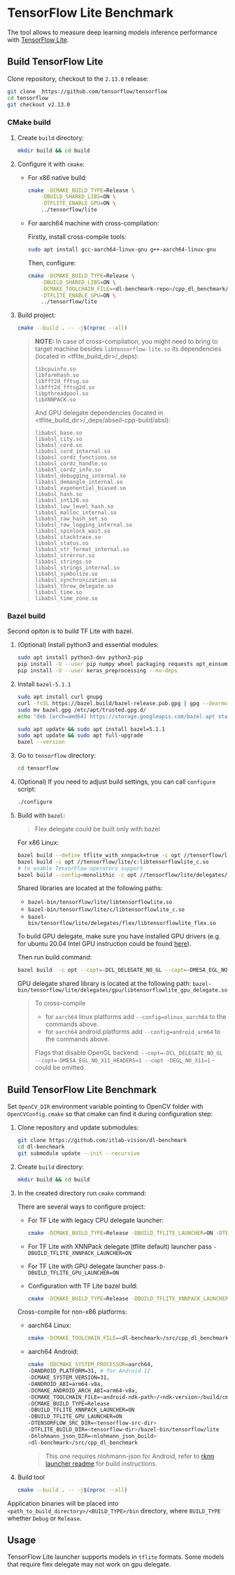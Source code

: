 # TensorFlow Lite Benchmark

The tool allows to measure deep learning models inference performance with [TensorFlow Lite][tflite].

## Build TensorFlow Lite

Clone repository, checkout to the `2.13.0` release:

```bash
git clone  https://github.com/tensorflow/tensorflow
cd tensorflow
git checkout v2.13.0
```

### CMake build

1. Create `build` directory:

    ```bash
    mkdir build && cd build
    ```

1. Configure it with `cmake`:

    - For x86 native build:

        ```bash
        cmake -DCMAKE_BUILD_TYPE=Release \
            -DBUILD_SHARED_LIBS=ON \
            -DTFLITE_ENABLE_GPU=ON \
            ../tensorflow/lite
        ```

    - For aarch64 machine with cross-compilation:

        Firstly, install cross-compile tools:

        ```bash
        sudo apt install gcc-aarch64-linux-gnu g++-aarch64-linux-gnu
        ```

        Then, configure:

        ```bash
        cmake -DCMAKE_BUILD_TYPE=Release \
            -DBUILD_SHARED_LIBS=ON \
            -DCMAKE_TOOLCHAIN_FILE=<dl-benchmark-repo>/cpp_dl_benchmark/cmake/aarch64_toolchain.cmake \
            -DTFLITE_ENABLE_GPU=ON \
            ../tensorflow/lite
        ```

1. Build project:

    ```bash
    cmake --build . -- -j$(nproc --all)
    ```

    > **NOTE:**
   > In case of cross-compilation, you might need to bring to target machine
   > besides `libtensorflow-lite.so` its dependencies (located in <tflite_build_dir>/_deps):
   > ```
    >libcpuinfo.so
    >libfarmhash.so
    >libfft2d_fftsg.so
    >libfft2d_fftsg2d.so
    >libpthreadpool.so
    >libXNNPACK.so
    >```
    >And GPU delegate dependencies (located in <tflite_build_dir>/_deps/abseil-cpp-build/absl):
   >```
    >libabsl_base.so
    >libabsl_city.so
    >libabsl_cord.so
    >libabsl_cord_internal.so
    >libabsl_cordz_functions.so
    >libabsl_cordz_handle.so
    >libabsl_cordz_info.so
    >libabsl_debugging_internal.so
    >libabsl_demangle_internal.so
    >libabsl_exponential_biased.so
    >libabsl_hash.so
    >libabsl_int128.so
    >libabsl_low_level_hash.so
    >libabsl_malloc_internal.so
    >libabsl_raw_hash_set.so
    >libabsl_raw_logging_internal.so
    >libabsl_spinlock_wait.so
    >libabsl_stacktrace.so
    >libabsl_status.so
    >libabsl_str_format_internal.so
    >libabsl_strerror.so
    >libabsl_strings.so
    >libabsl_strings_internal.so
    >libabsl_symbolize.so
    >libabsl_synchronization.so
    >libabsl_throw_delegate.so
    >libabsl_time.so
    >libabsl_time_zone.so
    >```

### Bazel build

Second opiton is to build TF Lite with bazel.

1. (Optional) Install python3 and essential modules:

    ```bash
    sudo apt install python3-dev python3-pip    
    pip install -U --user pip numpy wheel packaging requests opt_einsum
    pip install -U --user keras_preprocessing --no-deps
    ```

1. Install `bazel-5.1.1`

    ```bash
    sudo apt install curl gnupg
    curl -fsSL https://bazel.build/bazel-release.pub.gpg | gpg --dearmor > bazel.gpg
    sudo mv bazel.gpg /etc/apt/trusted.gpg.d/
    echo "deb [arch=amd64] https://storage.googleapis.com/bazel-apt stable jdk1.8" | sudo tee /etc/apt/sources.list.d/bazel.list
    
    sudo apt update && sudo apt install bazel=5.1.1
    sudo apt update && sudo apt full-upgrade
    bazel --version
    ```

1. Go to `tensorflow` directory:

    ```bash
    cd tensorflow
    ```

1. (Optional) If you need to adjust build settings, you can call `configure` script:

    ```bash
    ./configure
    ```

1. Build with `bazel`:
    > Flex delegate could be built only with bazel

   For x86 Linux:

    ```bash
    bazel build --define tflite_with_xnnpack=true -c opt //tensorflow/lite:libtensorflowlite.so
    bazel build -c opt //tensorflow/lite/c:libtensorflowlite_c.so
    # to enable TensorFlow operators support
    bazel build --config=monolithic -c opt //tensorflow/lite/delegates/flex:tensorflowlite_flex
    ```

    Shared libraries are located at the following paths:

    * `bazel-bin/tensorflow/lite/libtensorflowlite.so`
    * `bazel-bin/tensorflow/lite/c/libtensorflowlite_c.so`
    * `bazel-bin/tensorflow/lite/delegates/flex/libtensorflowlite_flex.so`

    To build GPU delegate, make sure you have installed GPU drivers (e.g. for ubuntu 20.04 Intel GPU instruction could be
   found [here][gpu-drivers]).

   Then run build command:

    ```bash
    bazel build  -c opt --copt=-DCL_DELEGATE_NO_GL --copt=-DMESA_EGL_NO_X11_HEADERS=1 --copt -DEGL_NO_X11=1 //tensorflow/lite/delegates/gpu:libtensorflowlite_gpu_delegate.so
    ```
    GPU delegate shared library is located at the following
   path: `bazel-bin/tensorflow/lite/delegates/gpu/libtensorflowlite_gpu_delegate.so`

   > To cross-compile
   > * for `aarch64` linux platforms add `--config=elinux_aarch64` to the commands above.
   > * for `aarch64` android platforms add `--config=android_arm64` to the commands above.
   >
   > Flags that disable OpenGL backend: `--copt=-DCL_DELEGATE_NO_GL
   > --copt=-DMESA_EGL_NO_X11_HEADERS=1 --copt -DEGL_NO_X11=1` - could
   > be omitted.

## Build TensorFlow Lite Benchmark

Set `OpenCV_DIR` environment variable pointing to OpenCV folder with `OpenCVConfig.cmake`
so that cmake can find it during configuration step:

1. Clone repository and update submodules:

    ```bash
    git clone https://github.com/itlab-vision/dl-benchmark
    cd dl-benchmark
    git submodule update --init --recursive
    ```

1. Create `build` directory:

    ```bash
    mkdir build && cd build
    ```

1. In the created directory run `cmake` command:

    There are several ways to configure project:

    - For TF Lite with legacy CPU delegate launcher:

         ```bash
         cmake -DCMAKE_BUILD_TYPE=Release -DBUILD_TFLITE_LAUNCHER=ON -DTENSORFLOW_SRC_DIR=<tensorflow-src-dir> -DTFLITE_BUILD_DIR=<tflite-build-dir> <dl-benchmark>/src/cpp_dl_benchmark
         ```

    - For TF Lite with XNNPack delegate (tflite default) launcher pass `-DBUILD_TFLITE_XNNPACK_LAUNCHER=ON`

    - For TF Lite with GPU delegate launcher pass`-D-DBUILD_TFLITE_GPU_LAUNCHER=ON`

    - Configuration with TF Lite bazel build:
        ```bash
        cmake -DCMAKE_BUILD_TYPE=Release -DBUILD_TFLITE_XNNPACK_LAUNCHER=ON -DTENSORFLOW_SRC_DIR=<tensorflow-src-dir> -DTFLITE_BUILD_DIR=<tensorflow-dir>/bazel-bin/tensorflow/lite <dl-benchmark>/src/cpp_dl_benchmark
        ```

    Cross-compile for non-x86 platforms:

    - aarch64 Linux:

        ```bash
        cmake -DCMAKE_TOOLCHAIN_FILE=<dl-benchmark>/src/cpp_dl_benchmark/cmake/aarch64_toolchain.cmake -DCMAKE_BUILD_TYPE=Release -DBUILD_TFLITE_XNNPACK_LAUNCHER=ON -DBUILD_TFLITE_GPU_LAUNCHER=ON -DTENSORFLOW_SRC_DIR=<tensorflow-src-dir> -DTFLITE_BUILD_DIR=<tensorflow-dir>/bazel-bin/tensorflow/lite <dl-benchmark>/src/cpp_dl_benchmark
        ```

    - aarch64 Android:
        ```bash
        cmake -DDCMAKE_SYSTEM_PROCESSOR=aarch64,
        -DANDROID_PLATFORM=31, # for Android 12
        -DCMAKE_SYSTEM_VERSION=31,
        -DANDROID_ABI=arm64-v8a,
        -DCMAKE_ANDROID_ARCH_ABI=arm64-v8a,
        -DCMAKE_TOOLCHAIN_FILE=<android-ndk-path>/<ndk-version>/build/cmake/android.toolchain.cmake
        -DCMAKE_BUILD_TYPE=Release
        -DBUILD_TFLITE_XNNPACK_LAUNCHER=ON
        -DBUILD_TFLITE_GPU_LAUNCHER=ON
        -DTENSORFLOW_SRC_DIR=<tensorflow-src-dir>
        -DTFLITE_BUILD_DIR=<tensorflow-dir>/bazel-bin/tensorflow/lite
        -Dnlohmann_json_DIR=<nlohmann_json_build>
        <dl-benchmark>/src/cpp_dl_benchmark
        ```
        >This one requires nlohmann-json for Android, refer to [rknn launcher readme][nlohman-json-build] for build instructions.

1. Build tool

    ```bash
    cmake --build . -- -j$(nproc --all)
    ```

Application binaries will be placed into `<path_to_build_directory>/<BUILD_TYPE>/bin` directory, where `BUILD_TYPE`
whether `Debug` or `Release`.

## Usage

TensorFlow Lite launcher supports models in `tflite` formats. Some models that require flex delegate may not work on gpu
delegate.

<!-- LINKS -->
[tflite]: https://www.tensorflow.org/lite

[gpu-drivers]: https://dgpu-docs.intel.com/installation-guides/ubuntu/ubuntu-focal.html

[nlohman-json-build]: ../rknn_launcher/README.md
